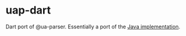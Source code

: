 # uap-dart
Dart port of @ua-parser. Essentially a port of the
[Java implementation](https://github.com/ua-parser/uap-java).